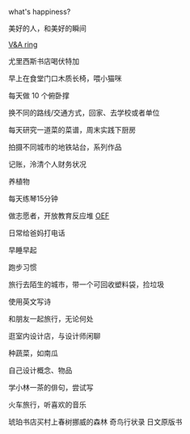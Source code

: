 what's happiness? 

美好的人，和美好的瞬间

[V&A ring](http://collections.vam.ac.uk/item/O228374/ring-unknown/)

尤里西斯书店喝伏特加

早上在食堂门口木质长椅，喂小猫咪

每天做 10 个俯卧撑

换不同的路线/交通方式，回家、去学校或者单位

每天研究一道菜的菜谱，周末实践下厨房

拍摄不同城市的地铁站台，系列作品

记账，泠清个人财务状况

养植物

每天练琴15分钟

做志愿者，开放教育反应堆 [OEF](https://oef.org.cn/)

日常给爸妈打电话

早睡早起

跑步习惯

旅行去陌生的城市，带一个可回收塑料袋，捡垃圾

使用英文写诗

和朋友一起旅行，无论何处

逛室内设计店，与设计师闲聊

种蔬菜，如南瓜

自己设计概念、物品

学小林一茶的俳句，尝试写

火车旅行，听喜欢的音乐

琥珀书店买村上春树挪威的森林 奇鸟行状录 日文原版书
